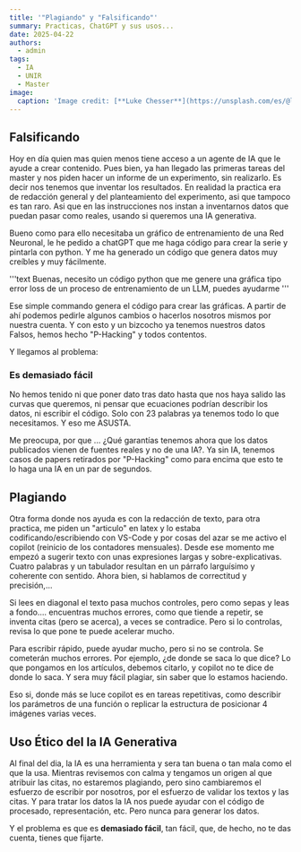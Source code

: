 ```yaml
---
title: '"Plagiando" y "Falsificando"'
summary: Practicas, ChatGPT y sus usos...
date: 2025-04-22
authors:
  - admin
tags:
  - IA
  - UNIR
  - Master
image:   
  caption: 'Image credit: [**Luke Chesser**](https://unsplash.com/es/@lukechesser?utm_content=creditCopyText&utm_medium=referral&tm_source=unsplash) en [**Unsplash**](https://unsplash.com/es/fotos/graficos-de-analisis-de-rendimiento-en-la-pantalla-de-un-portatil-JKUTrJ4vK00?utm_content=creditCopyText&utm_medium=referral&utm_source=unsplash)'
---
```


## Falsificando

Hoy en día quien mas quien menos tiene acceso a un agente de IA que le ayude a crear contenido. Pues bien, ya han llegado las
primeras tareas del master y nos piden hacer un informe de un experimento, sin realizarlo. Es decir nos tenemos que inventar
los resultados. En realidad la practica era de redacción general y del planteamiento del experimento, asi que tampoco es tan raro.
Asi que en las instrucciones nos instan a inventarnos datos que puedan pasar como reales, usando si queremos una IA generativa.

Bueno como para ello necesitaba un gráfico de entrenamiento de una Red Neuronal, le he pedido a chatGPT que me haga código para
crear la serie y pintarla con python. Y me ha generado un código que genera datos muy creíbles y muy fácilmente.

'''text
Buenas, necesito un código python que me genere una gráfica tipo error loss de un proceso de entrenamiento de un LLM, puedes ayudarme
'''

Ese simple commando genera el código para crear las gráficas. A partir de ahí podemos pedirle algunos cambios o hacerlos nosotros
mismos por nuestra cuenta. Y con esto y un bizcocho ya tenemos nuestros datos Falsos, hemos hecho "P-Hacking" y todos contentos.

Y llegamos al problema:

### Es demasiado fácil

No hemos tenido ni que poner dato tras dato hasta que nos haya salido las curvas que queremos, ni pensar que ecuaciones podrían
describir los datos, ni escribir el código. Solo con 23 palabras ya tenemos todo lo que necesitamos. Y eso me ASUSTA.

Me preocupa, por que ... ¿Qué garantías tenemos ahora que los datos publicados vienen de fuentes reales y no de una IA?. Ya  sin IA, tenemos casos de papers retirados por "P-Hacking" como para encima que esto te lo haga una IA en un par de segundos.

## Plagiando

Otra forma donde nos ayuda es con la redacción de texto, para otra practica, me piden un "articulo" en latex y lo estaba
codificando/escribiendo con VS-Code y por cosas del azar se me activo el copilot (reinicio de los contadores mensuales). Desde ese
momento me empezó a sugerir texto con unas expresiones largas y sobre-explicativas. Cuatro palabras y un tabulador resultan en un
párrafo larguísimo y coherente con sentido. Ahora bien, si hablamos de correctitud y precisión,...

Si lees en diagonal el texto pasa muchos controles, pero como sepas y leas a fondo.... encuentras muchos errores, como que tiende a
repetir, se inventa citas (pero se acerca), a veces se contradice. Pero si lo controlas, revisa lo que pone te puede acelerar mucho.

Para escribir rápido, puede ayudar mucho, pero si no se controla. Se cometerán muchos errores. Por ejemplo, ¿de donde se saca lo que
dice? Lo que pongamos en los artículos, debemos citarlo, y copilot no te dice de donde lo saca. Y sera muy fácil plagiar, sin saber
que lo estamos haciendo.

Eso si, donde más se luce copilot es en tareas repetitivas, como describir los parámetros de una función o replicar la estructura de
posicionar 4 imágenes varias veces.

## Uso Ético del la IA Generativa

Al final del dia, la IA es una herramienta y sera tan buena o tan mala como el que la usa. Mientras revisemos con calma y tengamos
un origen al que atribuir las citas, no estaremos plagiando, pero sino cambiaremos el esfuerzo de escribir por nosotros, por el
esfuerzo de validar los textos y las citas. Y para tratar los datos la IA nos puede ayudar con el código de procesado, representación, etc. Pero nunca para generar los datos.

Y el problema es que es **demasiado fácil**, tan fácil, que, de hecho, no te das cuenta, tienes que fijarte.
